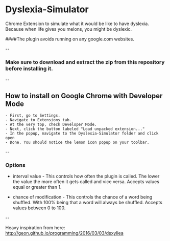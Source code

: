 # Dyslexia-Simulator
Chrome Extension to simulate what it would be like to have dyslexia.
Because when life gives you melons, you might be dyslexic.

####The plugin avoids running on any google.com websites.

--

### Make sure to download and extract the zip from this repository before installing it.

--

## How to install on Google Chrome with Developer Mode

    - First, go to Settings.
    - Navigate to Extensions tab.
    - At the very top, check Developer Mode.
    - Next, click the button labeled "Load unpacked extension..."
    - In the popup, navigate to the Dyslexia-Simulator folder and click open
    - Done. You should notice the lemon icon popup on your toolbar.

--

### Options

* interval value - This controls how often the plugin is called. The lower the value the more often it gets called and vice versa. Accepts values equal or greater than 1.

* chance of modification - This controls the chance of a word being shuffled. With 100% being that a word will always be shuffled. Accepts values between 0 to 100.

--

Heavy inspiration from here: http://geon.github.io/programming/2016/03/03/dsxyliea
